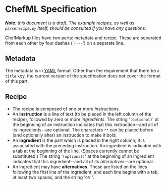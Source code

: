 # ChefML Specification
_**Note**: this document is a draft.
The example recipes, as well as `parserecipe.py` itself,
should be consulted if you have any questions._

ChefMarkup files have two parts: metadata and recipe.
These are separated from each other by four dashes ('`----`') on a separate line.

## Metadata
The metadata is in [YAML](http://www.yaml.org) format.
Other than the requirement that there be a `title` key,
the current version of the specification does not cover the format of this part.

## Recipe
* The recipe is composed of one or more _instructions_.
* An **instruction** is a line of text (to be placed in the left column of the recipe),
  followed by zero or more _ingredients_.
  The string '`(optional)`' at the beginning of an instruction indicates that this instruction--and all of its ingredients--are optional.
  The characters `**` can be placed before (and optionally after) an instruction to make it bold.
* An **ingredient** is the part which is placed in the right column;
  it is associated with the preceding instruction.
  An ingredient is indicated with a tab at the beginning of the line.
  (Spaces currently cannot be substituted.)
  The string '`(optional)`' at the beginning of an ingredient indicates that this ingredient--and all of its _alternatives_--are optional.
* An ingredient may have **alternatives**.
  These are listed on the lines following the first line of the ingredient,
  and each line begins with a tab, at least two spaces, and the string '`OR `'.

